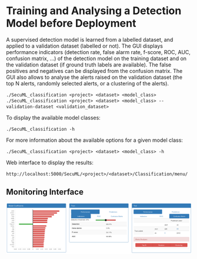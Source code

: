 # Training and Analysing a Detection Model before Deployment

A supervised detection model is learned from a labelled dataset, and applied to a validation dataset (labelled or not).
The GUI displays performance indicators (detection rate, false alarm rate, f-score, ROC, AUC, confusion matrix, ...) of the detection model on the training dataset and on the validation dataset (if ground truth labels are available).
The false positives and negatives can be displayed from the confusion matrix.
The GUI also allows to analyse the alerts raised on the validation dataset (the top N alerts, randomly selected alerts, or a clustering of the alerts).

    ./SecuML_classification <project> <dataset> <model_class>
    ./SecuML_classification <project> <dataset> <model_class> --validation-dataset <validation_dataset>

To display the available model classes:

	./SecuML_classification -h

For more information about the available options for a given model class:

	./SecuML_classification <project> <dataset> <model_class> -h

Web interface to display the results:

	http://localhost:5000/SecuML/<project>/<dataset>/Classification/menu/


## Monitoring Interface
![Classification](/doc/images/classification.png)
